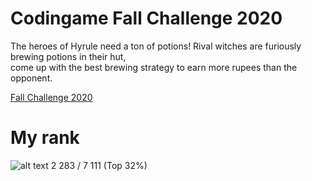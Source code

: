 <h1> Codingame Fall Challenge 2020 </h1>
The heroes of Hyrule need a ton of potions! Rival witches are furiously brewing potions in their hut,
<br> come up with the best brewing strategy to earn more rupees than the opponent.

[Fall Challenge 2020](https://codingame.com/multiplayer/bot-programming/fall-challenge-2020)

<h1>My rank</h1>

![alt text](https://i.ibb.co/q9KvCFc/league-silver-03-ffd2f6f4.png)  2 283 / 7 111 (Top 32%)
